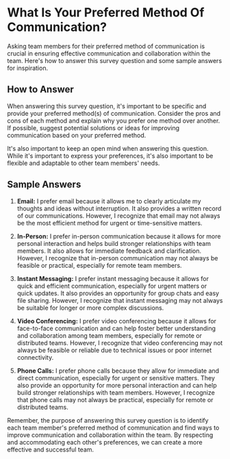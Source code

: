 What Is Your Preferred Method Of Communication?
======================================================================

Asking team members for their preferred method of communication is crucial in ensuring effective communication and collaboration within the team. Here's how to answer this survey question and some sample answers for inspiration.

How to Answer
-------------

When answering this survey question, it's important to be specific and provide your preferred method(s) of communication. Consider the pros and cons of each method and explain why you prefer one method over another. If possible, suggest potential solutions or ideas for improving communication based on your preferred method.

It's also important to keep an open mind when answering this question. While it's important to express your preferences, it's also important to be flexible and adaptable to other team members' needs.

Sample Answers
--------------

1. **Email:** I prefer email because it allows me to clearly articulate my thoughts and ideas without interruption. It also provides a written record of our communications. However, I recognize that email may not always be the most efficient method for urgent or time-sensitive matters.

2. **In-Person:** I prefer in-person communication because it allows for more personal interaction and helps build stronger relationships with team members. It also allows for immediate feedback and clarification. However, I recognize that in-person communication may not always be feasible or practical, especially for remote team members.

3. **Instant Messaging:** I prefer instant messaging because it allows for quick and efficient communication, especially for urgent matters or quick updates. It also provides an opportunity for group chats and easy file sharing. However, I recognize that instant messaging may not always be suitable for longer or more complex discussions.

4. **Video Conferencing:** I prefer video conferencing because it allows for face-to-face communication and can help foster better understanding and collaboration among team members, especially for remote or distributed teams. However, I recognize that video conferencing may not always be feasible or reliable due to technical issues or poor internet connectivity.

5. **Phone Calls:** I prefer phone calls because they allow for immediate and direct communication, especially for urgent or sensitive matters. They also provide an opportunity for more personal interaction and can help build stronger relationships with team members. However, I recognize that phone calls may not always be practical, especially for remote or distributed teams.

Remember, the purpose of answering this survey question is to identify each team member's preferred method of communication and find ways to improve communication and collaboration within the team. By respecting and accommodating each other's preferences, we can create a more effective and successful team.
